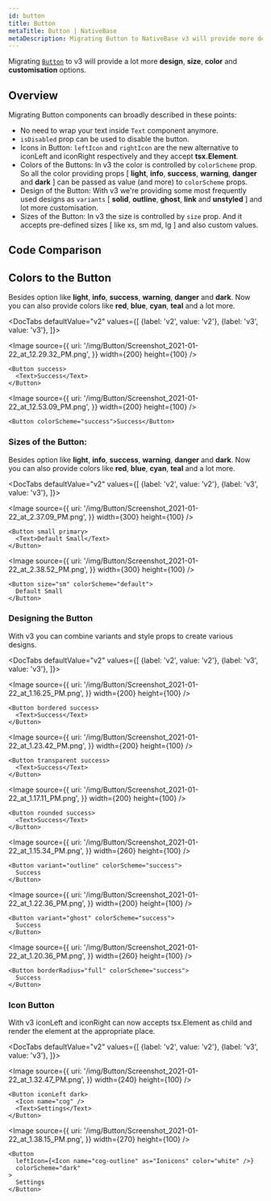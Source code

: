 ```yaml
---
id: button
title: Button
metaTitle: Button | NativeBase
metaDescription: Migrating Button to NativeBase v3 will provide more design, color, and customization options. More on overview, code comparison, and colors to the button here.
---
```


Migrating [`Button`](/button) to v3 will provide a lot more **design**, **size**, **color** and **customisation** options.

## Overview

Migrating Button components can broadly described in these points:

- No need to wrap your text inside `Text` component anymore.
- `isDisabled` prop can be used to disable the button.
- Icons in Button:
  `leftIcon` and `rightIcon` are the new alternative to iconLeft and iconRight respectively and they accept **tsx.Element**.
- Colors of the Buttons:
  In v3 the color is controlled by `colorScheme` prop. So all the color providing props [ **light**, **info**, **success**, **warning**, **danger** and **dark** ] can be passed as value (and more) to `colorScheme` props.
- Design of the Button:
  With v3 we're providing some most frequently used designs as `variants` [ **solid**, **outline**, **ghost**, **link** and **unstyled** ] and lot more customisation.
- Sizes of the Button:
  In v3 the size is controlled by `size` prop. And it accepts pre-defined sizes [ like xs, sm md, lg ] and also custom values.

## Code Comparison

## Colors to the Button

Besides option like **light**, **info**, **success**, **warning**, **danger** and **dark**. Now you can also provide colors like **red**, **blue**, **cyan**, **teal** and a lot more.

<DocTabs
defaultValue="v2"
values={[
{label: 'v2', value: 'v2'},
{label: 'v3', value: 'v3'},
]}>
<DocTabItem value="v2">

<Image
source={{
    uri:
      '/img/Button/Screenshot_2021-01-22_at_12.29.32_PM.png',
  }}
width={200}
height={100}
/>

```tsx
<Button success>
  <Text>Success</Text>
</Button>
```

</DocTabItem>
<DocTabItem value="v3">

<Image
source={{
    uri:
      '/img/Button/Screenshot_2021-01-22_at_12.53.09_PM.png',
  }}
width={200}
height={100}
/>

```tsx
<Button colorScheme="success">Success</Button>
```

</DocTabItem>
</DocTabs>

### Sizes of the Button:

Besides option like **light**, **info**, **success**, **warning**, **danger** and **dark**. Now you can also provide colors like **red**, **blue**, **cyan**, **teal** and a lot more.

<DocTabs
defaultValue="v2"
values={[
{label: 'v2', value: 'v2'},
{label: 'v3', value: 'v3'},
]}>
<DocTabItem value="v2">

<Image
source={{
    uri:
      '/img/Button/Screenshot_2021-01-22_at_2.37.09_PM.png',
  }}
width={300}
height={100}
/>

```tsx
<Button small primary>
  <Text>Default Small</Text>
</Button>
```

</DocTabItem>
<DocTabItem value="v3">

<Image
source={{
    uri:
      '/img/Button/Screenshot_2021-01-22_at_2.38.52_PM.png',
  }}
width={300}
height={100}
/>

```tsx
<Button size="sm" colorScheme="default">
  Default Small
</Button>
```

</DocTabItem>
</DocTabs>

### Designing the Button

With v3 you can combine variants and style props to create various designs.

<DocTabs
defaultValue="v2"
values={[
{label: 'v2', value: 'v2'},
{label: 'v3', value: 'v3'},
]}>
<DocTabItem value="v2">

<Image
source={{
    uri:
      '/img/Button/Screenshot_2021-01-22_at_1.16.25_PM.png',
  }}
width={200}
height={100}
/>

```tsx
<Button bordered success>
  <Text>Success</Text>
</Button>
```

<Image
source={{
    uri:
      '/img/Button/Screenshot_2021-01-22_at_1.23.42_PM.png',
  }}
width={200}
height={100}
/>

```tsx
<Button transparent success>
  <Text>Success</Text>
</Button>
```

<Image
source={{
    uri:
      '/img/Button/Screenshot_2021-01-22_at_1.17.11_PM.png',
  }}
width={200}
height={100}
/>

```tsx
<Button rounded success>
  <Text>Success</Text>
</Button>
```

</DocTabItem>
<DocTabItem value="v3">

<Image
source={{
    uri:
      '/img/Button/Screenshot_2021-01-22_at_1.15.34_PM.png',
  }}
width={260}
height={100}
/>

```tsx
<Button variant="outline" colorScheme="success">
  Success
</Button>
```

<Image
source={{
    uri:
      '/img/Button/Screenshot_2021-01-22_at_1.22.36_PM.png',
  }}
width={200}
height={100}
/>

```tsx
<Button variant="ghost" colorScheme="success">
  Success
</Button>
```

<Image
source={{
    uri:
      '/img/Button/Screenshot_2021-01-22_at_1.20.36_PM.png',
  }}
width={260}
height={100}
/>

```tsx
<Button borderRadius="full" colorScheme="success">
  Success
</Button>
```

</DocTabItem>
</DocTabs>

### Icon Button

With v3 iconLeft and iconRight can now accepts tsx.Element as child and render the element at the appropriate place.

<DocTabs
defaultValue="v2"
values={[
{label: 'v2', value: 'v2'},
{label: 'v3', value: 'v3'},
]}>
<DocTabItem value="v2">

<Image
source={{
    uri:
      '/img/Button/Screenshot_2021-01-22_at_1.32.47_PM.png',
  }}
width={240}
height={100}
/>

```tsx
<Button iconLeft dark>
  <Icon name="cog" />
  <Text>Settings</Text>
</Button>
```

</DocTabItem>
<DocTabItem value="v3">

<Image
source={{
    uri:
      '/img/Button/Screenshot_2021-01-22_at_1.38.15_PM.png',
  }}
width={270}
height={100}
/>

```tsx
<Button
  leftIcon={<Icon name="cog-outline" as="Ionicons" color="white" />}
  colorScheme="dark"
>
  Settings
</Button>
```

</DocTabItem>
</DocTabs>
